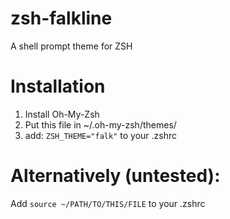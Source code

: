 # zsh-falkline

A shell prompt theme for ZSH

# Installation

1. Install Oh-My-Zsh
2. Put this file in ~/.oh-my-zsh/themes/
3. add: ```ZSH_THEME="falk"``` to your .zshrc

# Alternatively (untested):

Add ```source ~/PATH/TO/THIS/FILE``` to your .zshrc

